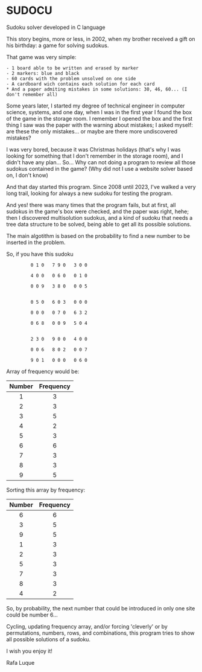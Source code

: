 # SUDOCU
Sudoku solver developed in C language

This story begins, more or less, in 2002, when my brother received a gift on his birthday: a game for solving sudokus.

That game was very simple:

    - 1 board able to be written and erased by marker
    - 2 markers: blue and black
    - 60 cards with the problem unsolved on one side
    - A cardboard wich contains each solution for each card
    * And a paper admiting mistakes in some solutions: 30, 46, 60... (I don't remember all)

Some years later, I started my degree of technical engineer in computer science, systems, and one day, when I was in the first year
I found the box of the game in the storage room. I remember I opened the box and the first thing I saw was the paper with the warning about
mistakes; I asked myself: are these the only mistakes... or maybe are there more undiscovered mistakes?

I was very bored, because it was Christmas holidays (that's why I was looking for something that I don't remember in the storage room), and
I didn't have any plan... So... Why can not doing a program to review all those sudokus contained in the game? (Why did not I use a website solver based on, I don't know)

And that day started this program. Since 2008 until 2023, I've walked a very long trail, looking for always a new sudoku for testing the program.

And yes! there was many times that the program fails, but at first, all sudokus in the game's box were checked, and the paper was right, hehe; then I discovered multisolution sudokus, and a kind of sudoku that needs a tree data structure to be solved, being able to get all its possible solutions.

The main algotithm is based on the probability to find a new number to be inserted in the problem.

So, if you have this sudoku


			 0 1 0	 7 9 0	 3 0 0	

			 4 0 0	 0 6 0	 0 1 0	

			 0 0 9	 3 8 0	 0 0 5	


			 0 5 0	 6 0 3	 0 0 0	

			 0 0 0	 0 7 0	 6 3 2	

			 0 6 8	 0 0 9	 5 0 4	


			 2 3 0	 9 0 0	 4 0 0	

			 0 0 6	 8 0 2	 0 0 7	

			 9 0 1	 0 0 0	 0 6 0	


Array of frequency would be:

| Number   |   Frequency   |
|:--------:|:-------------:|
|    1     |        3      |
|    2     |        3      |
|    3     |        5      |
|    4     |        2      |
|    5     |        3      |
|    6     |        6      |
|    7     |        3      |
|    8     |        3      |
|    9     |        5      |

Sorting this array by frequency:

| Number   |   Frequency   |
|:--------:|:-------------:|
|    6     |        6      |
|    3     |        5      |
|    9     |        5      |
|    1     |        3      |
|    2     |        3      |
|    5     |        3      |
|    7     |        3      |
|    8     |        3      |
|    4     |        2      |


So, by probability, the next number that could be introduced in only one site could be number 6...

Cycling, updating frequency array, and/or forcing 'cleverly' or by permutations, numbers, rows, and combinations, this program tries to show all possible solutions of a sudoku.

I wish you enjoy it!


Rafa Luque
